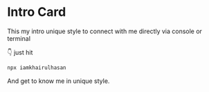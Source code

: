 # Intro Card
This my intro unique style to connect with me directly via console or terminal

👇 just hit 
```bash
npx iamkhairulhasan
```
And get to know me in unique style.